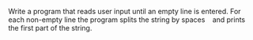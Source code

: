 Write a program that reads user input until an empty line is entered. For each non-empty line the program splits the string by spaces ` ` and prints the first part of the string.